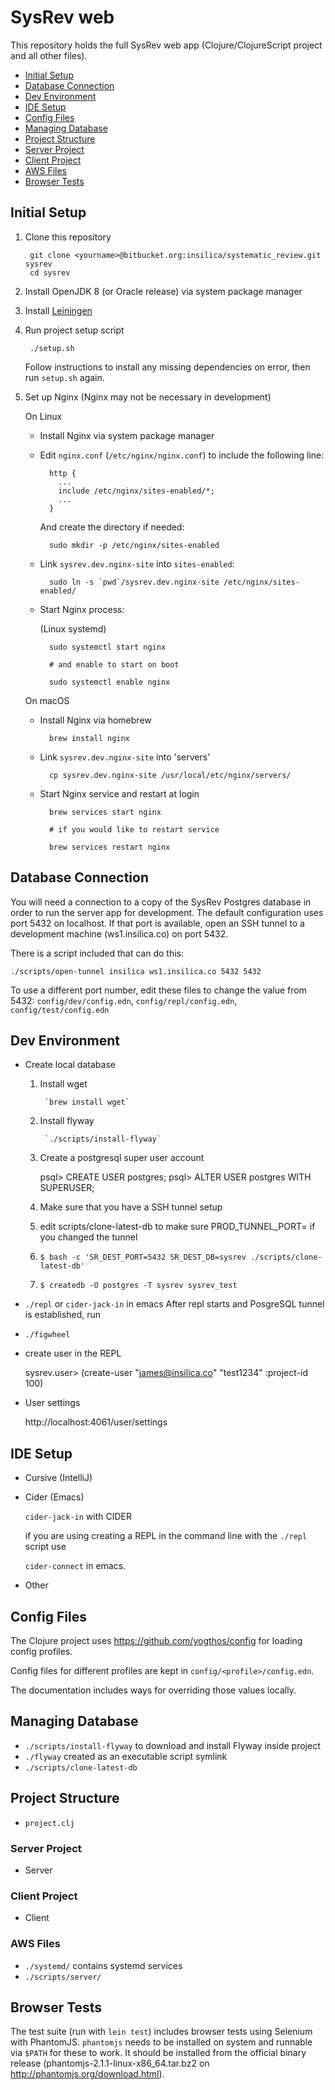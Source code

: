 # SysRev web

This repository holds the full SysRev web app (Clojure/ClojureScript project and all other files).

* [Initial Setup](#markdown-header-initial-setup)
* [Database Connection](#markdown-header-database-connection)
* [Dev Environment](#markdown-header-dev-environment)
* [IDE Setup](#markdown-header-ide-setup)
* [Config Files](#markdown-header-config-files)
* [Managing Database](#markdown-header-managing-database)
* [Project Structure](#markdown-header-project-structure)
* [Server Project](#markdown-header-server-project)
* [Client Project](#markdown-header-client-project)
* [AWS Files](#markdown-header-aws-files)
* [Browser Tests](#markdown-header-browser-tests)

## Initial Setup

1. Clone this repository

        git clone <yourname>@bitbucket.org:insilica/systematic_review.git sysrev
        cd sysrev

1. Install OpenJDK 8 (or Oracle release) via system package manager

1. Install [Leiningen](https://leiningen.org/)

1. Run project setup script

        ./setup.sh

    Follow instructions to install any missing dependencies on error, then run `setup.sh` again.

1. Set up Nginx (Nginx may not be necessary in development)

	On Linux

    * Install Nginx via system package manager

    * Edit `nginx.conf` (`/etc/nginx/nginx.conf`) to include the following line:

            http {
              ...
              include /etc/nginx/sites-enabled/*;
              ...
            }
    
        And create the directory if needed:
    
            sudo mkdir -p /etc/nginx/sites-enabled

    * Link `sysrev.dev.nginx-site` into `sites-enabled`:

            sudo ln -s `pwd`/sysrev.dev.nginx-site /etc/nginx/sites-enabled/
     
    * Start Nginx process:

        (Linux systemd)

            sudo systemctl start nginx
            
            # and enable to start on boot
            
            sudo systemctl enable nginx

	On macOS

	* Install Nginx via homebrew

			brew install nginx

	* Link `sysrev.dev.nginx-site` into 'servers'

			cp sysrev.dev.nginx-site /usr/local/etc/nginx/servers/

	* Start Nginx service and restart at login

			brew services start nginx

			# if you would like to restart service

			brew services restart nginx

## Database Connection

You will need a connection to a copy of the SysRev Postgres database in order to run the server app for development. The default configuration uses port 5432 on localhost. If that port is available, open an SSH tunnel to a development machine (ws1.insilica.co) on port 5432.

There is a script included that can do this:

    ./scripts/open-tunnel insilica ws1.insilica.co 5432 5432

To use a different port number, edit these files to change the value from 5432: `config/dev/config.edn`, `config/repl/config.edn`, `config/test/config.edn`

## Dev Environment

* Create local database

	1. Install wget

			`brew install wget`

	1. Install flyway

			`./scripts/install-flyway`

	1. Create a postgresql super user account

	   psql> CREATE USER postgres;
	   psql> ALTER USER postgres WITH SUPERUSER;

	1. Make sure that you have a SSH tunnel setup

	1. edit scripts/clone-latest-db to make sure PROD_TUNNEL_PORT=<local SSH tunnel port>
       if you changed the tunnel

	1. `$ bash -c 'SR_DEST_PORT=5432 SR_DEST_DB=sysrev ./scripts/clone-latest-db'`

	1. `$ createdb -O postgres -T sysrev sysrev_test`

* `./repl` or `cider-jack-in` in emacs
  After repl starts and PosgreSQL tunnel is established, run

* `./figwheel`

* create user in the REPL

  sysrev.user> (create-user "james@insilica.co" "test1234" :project-id 100)

* User settings

  http://localhost:4061/user/settings
## IDE Setup

* Cursive (IntelliJ)
* Cider (Emacs)

	`cider-jack-in` with CIDER

	if you are using creating a REPL in the command line with the `./repl` script
	use

	`cider-connect` in emacs.

* Other

## Config Files

The Clojure project uses https://github.com/yogthos/config for loading config profiles.

Config files for different profiles are kept in `config/<profile>/config.edn`.

The documentation includes ways for overriding those values locally.

## Managing Database

* `./scripts/install-flyway` to download and install Flyway inside project
* `./flyway` created as an executable script symlink
* `./scripts/clone-latest-db`

## Project Structure

* `project.clj`

### Server Project

* Server

### Client Project

* Client

### AWS Files

* `./systemd/` contains systemd services
* `./scripts/server/`

## Browser Tests

The test suite (run with `lein test`) includes browser tests using Selenium with PhantomJS. `phantomjs` needs to be installed on system and runnable via `$PATH` for these to work. It should be installed from the official binary release (phantomjs-2.1.1-linux-x86_64.tar.bz2 on <http://phantomjs.org/download.html>).
